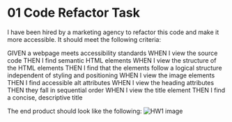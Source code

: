 # 01 Code Refactor Task

I have been hired by a marketing agency to refactor this code and make it more accessible. It should meet the following criteria:

GIVEN a webpage meets accessibility standards
WHEN I view the source code
THEN I find semantic HTML elements
WHEN I view the structure of the HTML elements
THEN I find that the elements follow a logical structure independent of styling and positioning
WHEN I view the image elements
THEN I find accessible alt attributes
WHEN I view the heading attributes
THEN they fall in sequential order
WHEN I view the title element
THEN I find a concise, descriptive title



The end product should look like the following:
![HW1 image](https://user-images.githubusercontent.com/80479850/113378133-3cad9480-9344-11eb-8dd1-66c2997e4af7.PNG)
